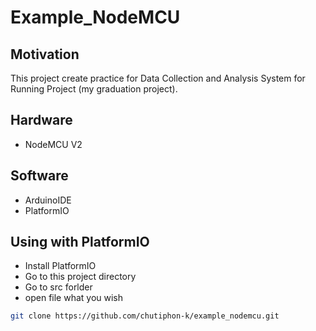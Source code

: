 # Example_NodeMCU

## Motivation
This project create practice for Data Collection and Analysis System for Running Project (my graduation project).

## Hardware
- NodeMCU V2

## Software
- ArduinoIDE
- PlatformIO

## Using with PlatformIO
- Install PlatformIO
- Go to this project directory
- Go to src forlder
- open file what you wish
```bash
git clone https://github.com/chutiphon-k/example_nodemcu.git
```